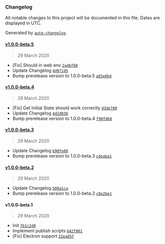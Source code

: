### Changelog

All notable changes to this project will be documented in this file. Dates are displayed in UTC.

Generated by [`auto-changelog`](https://github.com/CookPete/auto-changelog).

#### [v1.0.0-beta.5](https://github.com/VadimKorobka/redux-replica/compare/v1.0.0-beta.4...v1.0.0-beta.5)

> 29 March 2020

- [Fix] Should in web env [`2a4bf60`](https://github.com/VadimKorobka/redux-replica/commit/2a4bf600fa5de28a35700be32c46548e3c13626c)
- Update Changelog [`4d971d5`](https://github.com/VadimKorobka/redux-replica/commit/4d971d5cc2ffcc37acafb8378327947c09fd6e48)
- Bump prerelease version to 1.0.0-beta.5 [`a65e6b4`](https://github.com/VadimKorobka/redux-replica/commit/a65e6b44fc6503bd71b214bd3923bec6064f1713)

#### [v1.0.0-beta.4](https://github.com/VadimKorobka/redux-replica/compare/v1.0.0-beta.3...v1.0.0-beta.4)

> 29 March 2020

- [Fix] Get Initial State should work correctly [`d3de780`](https://github.com/VadimKorobka/redux-replica/commit/d3de780ed34939cb466edd22738ac399cb19b778)
- Update Changelog [`4d2d036`](https://github.com/VadimKorobka/redux-replica/commit/4d2d03697474d2062a5c578999077b042212a9cc)
- Bump prerelease version to 1.0.0-beta.4 [`f90fd68`](https://github.com/VadimKorobka/redux-replica/commit/f90fd686edae4a68a855258ee58bb312a0db3919)

#### [v1.0.0-beta.3](https://github.com/VadimKorobka/redux-replica/compare/v1.0.0-beta.2...v1.0.0-beta.3)

> 29 March 2020

- Update Changelog [`b90fe08`](https://github.com/VadimKorobka/redux-replica/commit/b90fe085559ca40fbf38d40796a1d46c5df12672)
- Bump prerelease version to 1.0.0-beta.3 [`cdeaba1`](https://github.com/VadimKorobka/redux-replica/commit/cdeaba183adf945a266733e10c7d40cd7698e273)

#### [v1.0.0-beta.2](https://github.com/VadimKorobka/redux-replica/compare/v1.0.0-beta.1...v1.0.0-beta.2)

> 29 March 2020

- Update Changelog [`589a1ca`](https://github.com/VadimKorobka/redux-replica/commit/589a1ca25dfdfc3b86017ce63bebdf1c4508f4aa)
- Bump prerelease version to 1.0.0-beta.2 [`c0a2be1`](https://github.com/VadimKorobka/redux-replica/commit/c0a2be1ba13355aa42721c60f98f91eb7e4e1410)

#### v1.0.0-beta.1

> 29 March 2020

- Init [`7b1c2d0`](https://github.com/VadimKorobka/redux-replica/commit/7b1c2d09b7f42312cacbc6e5f7d161cc123235dc)
- Implement publish scripts [`642f801`](https://github.com/VadimKorobka/redux-replica/commit/642f801dbf1b02a79f3c630b314c81ecb7c7f921)
- [Fix] Electron support [`22ea05f`](https://github.com/VadimKorobka/redux-replica/commit/22ea05f35bcd7c025794a66aa7229646c89c0e43)
